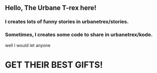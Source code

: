 ## Hello, The Urbane T-rex here!
### I creates lots of funny stories in urbanetrex/stories.
### Sometimes, I creates some code to share in urbanetrex/kode.
well I would let anyone
# GET THEIR BEST GIFTS!
